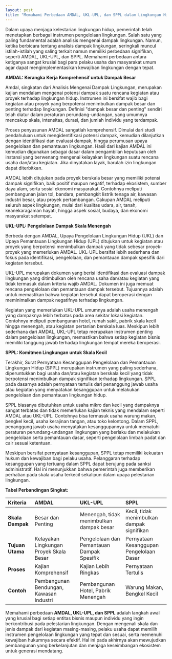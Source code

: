 ```yaml
---
layout: post
title: "Memahami Perbedaan AMDAL, UKL-UPL, dan SPPL dalam Lingkungan Hidup"
---
```


Dalam upaya menjaga kelestarian lingkungan hidup, pemerintah telah menetapkan berbagai instrumen pengelolaan lingkungan. Salah satu yang paling fundamental adalah analisis mengenai dampak lingkungan. Namun, ketika berbicara tentang analisis dampak lingkungan, seringkali muncul istilah-istilah yang saling terkait namun memiliki perbedaan signifikan, seperti AMDAL, UKL-UPL, dan SPPL. Memahami perbedaan antara ketiganya sangat krusial bagi para pelaku usaha dan masyarakat umum agar dapat mengimplementasikan kewajiban lingkungan dengan tepat.

**AMDAL: Kerangka Kerja Komprehensif untuk Dampak Besar**

Amdal, singkatan dari Analisis Mengenai Dampak Lingkungan, merupakan kajian mendalam mengenai potensi dampak suatu rencana kegiatan atau proyek terhadap lingkungan hidup. Instrumen ini bersifat wajib bagi kegiatan atau proyek yang berpotensi menimbulkan dampak besar dan penting terhadap lingkungan. Definisi "dampak besar dan penting" sendiri telah diatur dalam peraturan perundang-undangan, yang umumnya mencakup skala, intensitas, durasi, dan jumlah individu yang terdampak.

Proses penyusunan AMDAL sangatlah komprehensif. Dimulai dari studi pendahuluan untuk mengidentifikasi potensi dampak, kemudian dilanjutkan dengan identifikasi dan evaluasi dampak, hingga perumusan upaya pengelolaan dan pemantauan lingkungan. Hasil dari kajian AMDAL ini kemudian digunakan sebagai dasar dalam pengambilan keputusan oleh instansi yang berwenang mengenai kelayakan lingkungan suatu rencana usaha dan/atau kegiatan. Jika dinyatakan layak, barulah izin lingkungan dapat diterbitkan.

AMDAL lebih ditujukan pada proyek berskala besar yang memiliki potensi dampak signifikan, baik positif maupun negatif, terhadap ekosistem, sumber daya alam, serta sosial ekonomi masyarakat. Contohnya meliputi pembangunan jalan tol, bandara, pembangkit listrik tenaga air, kawasan industri besar, atau proyek pertambangan. Cakupan AMDAL meliputi seluruh aspek lingkungan, mulai dari kualitas udara, air, tanah, keanekaragaman hayati, hingga aspek sosial, budaya, dan ekonomi masyarakat setempat.

**UKL-UPL: Pengelolaan Dampak Skala Menengah**

Berbeda dengan AMDAL, Upaya Pengelolaan Lingkungan Hidup (UKL) dan Upaya Pemantauan Lingkungan Hidup (UPL) ditujukan untuk kegiatan atau proyek yang berpotensi menimbulkan dampak yang tidak sebesar proyek-proyek yang memerlukan AMDAL. UKL-UPL bersifat lebih sederhana dan fokus pada identifikasi, pengelolaan, dan pemantauan dampak spesifik dari kegiatan tersebut.

UKL-UPL merupakan dokumen yang berisi identifikasi dan evaluasi dampak lingkungan yang ditimbulkan oleh rencana usaha dan/atau kegiatan yang tidak termasuk dalam kriteria wajib AMDAL. Dokumen ini juga memuat rencana pengelolaan dan pemantauan dampak tersebut. Tujuannya adalah untuk memastikan bahwa kegiatan tersebut dapat beroperasi dengan meminimalkan dampak negatifnya terhadap lingkungan.

Kegiatan yang memerlukan UKL-UPL umumnya adalah usaha menengah yang dampaknya lebih terbatas pada area sekitar lokasi kegiatan. Contohnya meliputi pembangunan hotel, rumah sakit, pabrik skala kecil hingga menengah, atau kegiatan pertanian berskala luas. Meskipun lebih sederhana dari AMDAL, UKL-UPL tetap merupakan instrumen penting dalam pengelolaan lingkungan, memastikan bahwa setiap kegiatan bisnis memiliki tanggung jawab terhadap lingkungan tempat mereka beroperasi.

**SPPL: Komitmen Lingkungan untuk Skala Kecil**

Terakhir, Surat Pernyataan Kesanggupan Pengelolaan dan Pemantauan Lingkungan Hidup (SPPL) merupakan instrumen yang paling sederhana, diperuntukkan bagi usaha dan/atau kegiatan berskala kecil yang tidak berpotensi menimbulkan dampak signifikan terhadap lingkungan. SPPL pada dasarnya adalah pernyataan tertulis dari penanggung jawab usaha atau kegiatan yang menyatakan kesanggupan untuk melakukan pengelolaan dan pemantauan lingkungan hidup.

SPPL biasanya dibutuhkan untuk usaha mikro dan kecil yang dampaknya sangat terbatas dan tidak memerlukan kajian teknis yang mendalam seperti AMDAL atau UKL-UPL. Contohnya bisa termasuk usaha warung makan, bengkel kecil, usaha kerajinan tangan, atau toko kelontong. Dalam SPPL, penanggung jawab usaha menyatakan kesanggupannya untuk mematuhi peraturan perundang-undangan lingkungan yang berlaku dan melakukan pengelolaan serta pemantauan dasar, seperti pengelolaan limbah padat dan cair sesuai ketentuan.

Meskipun bersifat pernyataan kesanggupan, SPPL tetap memiliki kekuatan hukum dan kewajiban bagi pelaku usaha. Pelanggaran terhadap kesanggupan yang tertuang dalam SPPL dapat berujung pada sanksi administratif. Hal ini menunjukkan bahwa pemerintah juga memberikan perhatian pada skala usaha terkecil sekalipun dalam upaya pelestarian lingkungan.

**Tabel Perbandingan Singkat:**

| Kriteria        | AMDAL                                     | UKL-UPL                                    | SPPL                                         |
| :-------------- | :---------------------------------------- | :----------------------------------------- | :------------------------------------------- |
| **Skala Dampak**| Besar dan Penting                         | Menengah, tidak menimbulkan dampak besar   | Kecil, tidak menimbulkan dampak signifikan   |
| **Tujuan Utama**| Kelayakan Lingkungan Proyek Skala Besar   | Pengelolaan dan Pemantauan Dampak Spesifik | Pernyataan Kesanggupan Pengelolaan Dasar     |
| **Proses**      | Kajian Komprehensif                       | Kajian Lebih Ringkas                       | Pernyataan Tertulis                          |
| **Contoh**      | Pembangunan Bendungan, Kawasan Industri   | Pembangunan Hotel, Pabrik Menengah         | Warung Makan, Bengkel Kecil                  |

Memahami perbedaan **AMDAL, UKL-UPL, dan SPPL** adalah langkah awal yang krusial bagi setiap entitas bisnis maupun individu yang ingin berkontribusi pada pelestarian lingkungan. Dengan mengenali skala dan jenis dampak dari kegiatan masing-masing, pelaku usaha dapat memilih instrumen pengelolaan lingkungan yang tepat dan sesuai, serta memenuhi kewajiban hukumnya secara efektif. Hal ini pada akhirnya akan mewujudkan pembangunan yang berkelanjutan dan menjaga keseimbangan ekosistem untuk generasi mendatang.

